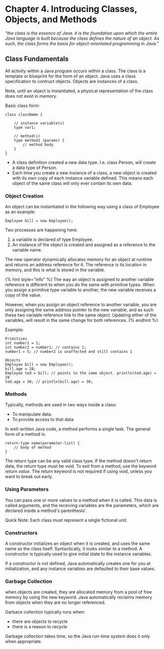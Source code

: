 # Chapter 4. Introducing Classes, Objects, and Methods

*"the class is the essence of Java. it is the foundation upon which the entire Java language is built because the class defines the nature 
of an object. As such, the class forms the basis for object-orientated programming in Java."*

## Class Fundamentals
All activity within a Java program occurs within a class. 
The class is a template or blueprint for the form of an object. Java uses a class specification to contruct objects. Objects are instances of a class.

Note, until an object is instantiated, a physical representation of the class does not exist in memory.

Basic class form:
```aidl
class className {
    
    // instance variable(s)
    type var1;
    
    // method(s)
    type method1 (params) {
        // method body
    }   
}
```
* A class definition created a new data type. I.e. class Person, will create a data type of Person.
* Each time you create a new instance of a class, a new object is created with its own copy of each instance variable defined. This means each object of the
same class will only ever contain its own data.
  
### Object Creation
An object can be instantiated in the following way using a class of Employee as an example:
```aidl
Employee bill = new Employee(); 
```
Two processes are happening here:

1. a variable is declared of type Employee.
2. An instance of the object is created and assigned as a reference to the variable name.

The new operator dynamically allocates memory for an object at runtime and returns an address reference for it. The reference is its location in memory, and
this is what is stored in the variable.

{% hint style="info" %}
The way an object is assigned to another variable reference is different to when you do the same with primitive types.
When you assign a primitive type variable to another, the new variable receives a copy of the value.

However, when you assign an object reference to another variable, you are only assigning the same address pointer to the new variable, and as such 
these two variable reference link to the same object. Updating either of the variables, will result in the same change for both references.
{% endhint %}

Example:
```aidl
Primitives
int number1 = 1;
int number2 = number1; // contains 1;
number1 = 5; // number2 is unaffected and still contains 1

Objects
Employee bill = new Employee();
bill.age = 28;
Employee ted = bill; // points to the same object. println(ted.age) = 28
ted.age = 30; // println(bill.age) = 30;

```

### Methods
Typically, methods are used in two ways inside a class:
* To manipulate data.
* To provide access to that data

In well-written Java code, a method performs a single task. 
The general form of a method is:
```aidl
return-type name(parameter-list) { 
    // body of method
}
```

The return type can be any valid class type. If the method doesn't return data, the return type must be void. 
To exit from a method, use the keyword *return value*.
The return keyword is not required if using void, unless you want to break out early. 

### Using Parameters
You can pass one or more values to a method when it is called. This data is called arguments, and the receiving variables 
are the parameters, which are declared inside a method's parenthesis'.

Quick Note: Each class must represent a single fictional unit.

### Constructors
A constructor initializes an object when it is created, and uses the same name as the class itself. 
Syntactically, it looks similar to a method.
A constructor is typically used to give initial state to the instance variables.

If a constructor is not defined, Java automatically creates one for you at initialization, and any instance variables are defaulted
to their base values.

### Garbage Collection
when objects are created, they are allocated memory from a pool of free memory by using the new keyword. 
Java automatically reclaims memory from objects when they are no longer referenced.

Garbace collection typically runs when:
* there are objects to recycle
* there is a reason to recycle

Garbage collection takes time, so the Java run-time system does it only when appropriate.




